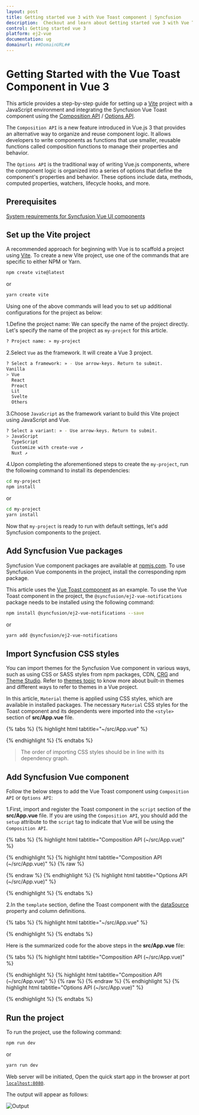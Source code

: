 ```yaml
---
layout: post
title: Getting started vue 3 with Vue Toast component | Syncfusion
description:  Checkout and learn about Getting started vue 3 with Vue Toast component of Syncfusion Essential JS 2 and more details.
control: Getting started vue 3 
platform: ej2-vue
documentation: ug
domainurl: ##DomainURL##
---
```


# Getting Started with the Vue Toast Component in Vue 3

This article provides a step-by-step guide for setting up a [Vite](https://vitejs.dev/) project with a JavaScript environment and integrating the Syncfusion Vue Toast component using the [Composition API](https://vuejs.org/guide/introduction.html#composition-api) / [Options API](https://vuejs.org/guide/introduction.html#options-api).

The `Composition API` is a new feature introduced in Vue.js 3 that provides an alternative way to organize and reuse component logic. It allows developers to write components as functions that use smaller, reusable functions called composition functions to manage their properties and behavior.

The `Options API` is the traditional way of writing Vue.js components, where the component logic is organized into a series of options that define the component's properties and behavior. These options include data, methods, computed properties, watchers, lifecycle hooks, and more.

## Prerequisites

[System requirements for Syncfusion Vue UI components](https://ej2.syncfusion.com/vue/documentation/system-requirements/)

## Set up the Vite project

A recommended approach for beginning with Vue is to scaffold a project using [Vite](https://vitejs.dev/). To create a new Vite project, use one of the commands that are specific to either NPM or Yarn.

```bash
npm create vite@latest
```

or

```bash
yarn create vite
```

Using one of the above commands will lead you to set up additional configurations for the project as below:

1.Define the project name: We can specify the name of the project directly. Let's specify the name of the project as `my-project` for this article.

```bash
? Project name: » my-project
```

2.Select `Vue` as the framework. It will create a Vue 3 project.

```bash
? Select a framework: » - Use arrow-keys. Return to submit.
Vanilla
> Vue
  React
  Preact
  Lit
  Svelte
  Others
```

3.Choose `JavaScript` as the framework variant to build this Vite project using JavaScript and Vue.

```bash
? Select a variant: » - Use arrow-keys. Return to submit.
> JavaScript
  TypeScript
  Customize with create-vue ↗
  Nuxt ↗
```

4.Upon completing the aforementioned steps to create the `my-project`, run the following command to install its dependencies:

```bash
cd my-project
npm install
```

or

```bash
cd my-project
yarn install
```

Now that `my-project` is ready to run with default settings, let's add Syncfusion components to the project.

## Add Syncfusion Vue packages

Syncfusion Vue component packages are available at [npmjs.com](https://www.npmjs.com/search?q=ej2-vue). To use Syncfusion Vue components in the project, install the corresponding npm package.

This article uses the [Vue Toast component](https://www.syncfusion.com/vue-components/vue-toaster) as an example. To use the Vue Toast component in the project, the `@syncfusion/ej2-vue-notifications` package needs to be installed using the following command:

```bash
npm install @syncfusion/ej2-vue-notifications --save
```

or

```bash
yarn add @syncfusion/ej2-vue-notifications
```

## Import Syncfusion CSS styles

You can import themes for the Syncfusion Vue component in various ways, such as using CSS or SASS styles from npm packages, CDN, [CRG](https://ej2.syncfusion.com/javascript/documentation/common/custom-resource-generator/) and [Theme Studio](https://ej2.syncfusion.com/vue/documentation/appearance/theme-studio/). Refer to [themes topic](https://ej2.syncfusion.com/vue/documentation/appearance/theme/) to know more about built-in themes and different ways to refer to themes in a Vue project.

In this article, `Material` theme is applied using CSS styles, which are available in installed packages. The necessary `Material` CSS styles for the Toast component and its dependents were imported into the `<style>` section of **src/App.vue** file.

{% tabs %}
{% highlight html tabtitle="~/src/App.vue" %}

<style>
  @import "../node_modules/@syncfusion/ej2-base/styles/material.css";
  @import "../node_modules/@syncfusion/ej2-vue-notifications/styles/material.css";
</style>

{% endhighlight %}
{% endtabs %}

> The order of importing CSS styles should be in line with its dependency graph.

## Add Syncfusion Vue component

Follow the below steps to add the Vue Toast component using `Composition API` or `Options API`:

  1.First, import and register the Toast component in the `script` section of the **src/App.vue** file. If you are using the `Composition API`, you should add the `setup` attribute to the `script` tag to indicate that Vue will be using the `Composition API`.

{% tabs %}
{% highlight html tabtitle="Composition API (~/src/App.vue)" %}

<script setup>
  import { ToastComponent as EjsToast } from "@syncfusion/ej2-vue-notifications";
</script>

{% endhighlight %}
{% highlight html tabtitle="Composition API (~/src/App.vue)" %}
{% raw %}
<script setup>
import { ToastComponent } from "@syncfusion/ej2-vue-notifications";
//Component registeration
  export default {
    name: "App",
    components: {
      "ejs-toast": ToastComponent,
    }
  }
</script>
{% endraw %}
{% endhighlight %}
{% highlight html tabtitle="Options API (~/src/App.vue)" %}

<script>
import { ToastComponent } from "@syncfusion/ej2-vue-notifications";
//Component registeration
  export default {
name: "App",
components: {
"ejs-toast":":Toast":Component

},

    name: "App",
    components: {
      "ejs-toast": ToastComponent,
    }
  }
</script>

{% endhighlight %}
{% endtabs %}
   
2.In the `template` section, define the Toast component with the [dataSource](https://ej2.syncfusion.com/vue/documentation/api/toast/#datasource) property and column definitions.

{% tabs %}
{% highlight html tabtitle="~/src/App.vue" %}

<template>
  <div id="app">
    <ejs-toast ref='defaultRef' title='Matt sent you a friend request' timeOut=0 content='Hey, wanna dress up as wizards and ride our hoverboards?'></ejs-toast>
  </div>
</template>

{% endhighlight %}
{% endtabs %}

Here is the summarized code for the above steps in the **src/App.vue** file:

{% tabs %}
{% highlight html tabtitle="Composition API (~/src/App.vue)" %}

<template>
  <div id="app">
    <ejs-toast
      id="toast_default"
      ref="defaultRef"
      title="Adaptive Tiles Meeting"
      timeOut="0"
      icon="e-meeting"
      content="Conference Room 01 / Building 135 10:00 AM-10:30 AM"
    ></ejs-toast>
  </div>
</template>
<script setup>
  import { ToastComponent as EjsToast } from "@syncfusion/ej2-vue-notifications";
  import { ref, onMounted } from 'vue';
    const defaultRef = ref(null);
    onMounted(() => {
       defaultRef.value.show();
    });
</script>
<style>
  @import "../node_modules/@syncfusion/ej2-base/styles/material.css";
  @import "../node_modules/@syncfusion/ej2-vue-notifications/styles/material.css";
  #toast_default .e-meeting::before {
    content: "\e705";
    font-size: 17px;
  }
  .bootstrap4 #toast_default .e-meeting::before {
    content: "\e763";
    font-size: 20px;
  }
</style>

{% endhighlight %}
{% highlight html tabtitle="Composition API (~/src/App.vue)" %}
{% raw %}
<template>
  <div id="app">
    <ejs-toast
      id="toast_default"
      ref="defaultRef"
      title="Adaptive Tiles Meeting"
      timeOut="0"
      icon="e-meeting"
      content="Conference Room 01 / Building 135 10:00 AM-10:30 AM"
    ></ejs-toast>
  </div>
</template>
<script setup>
  import { ToastComponent } from "@syncfusion/ej2-vue-notifications";
  export default {
      name: "App",
      components: {
        "ejs-toast": ToastComponent,
      },
      mounted: function () {
        this.$refs.defaultRef.show();
      },
      data: function () {
        return {};
      },
  };
</script>
<style>
  @import "../node_modules/@syncfusion/ej2-base/styles/material.css";
  @import "../node_modules/@syncfusion/ej2-vue-notifications/styles/material.css";
  #toast_default .e-meeting::before {
    content: "\e705";
    font-size: 17px;
  }
  .bootstrap4 #toast_default .e-meeting::before {
    content: "\e763";
    font-size: 20px;
  }
</style>
{% endraw %}
{% endhighlight %}
{% highlight html tabtitle="Options API (~/src/App.vue)" %}

<template>
  <div id="app">
    <ejs-toast
      id="toast_default"
      ref="defaultRef"
      title="Adaptive Tiles Meeting"
      timeOut="0"
      icon="e-meeting"
      content="Conference Room 01 / Building 135 10:00 AM-10:30 AM"
    ></ejs-toast>
  </div>
</template>
<script>
  import { ToastComponent } from "@syncfusion/ej2-vue-notifications";
  export default {
name: "App",
components: {
"ejs-toast
":Toast
Component,
"ejs-toast":ToastComponent,
"ejs-toast":":Toast":Component

},

      name: "App",
      components: {
        "ejs-toast": ToastComponent,
      },
      mounted: function () {
        this.$refs.defaultRef.show();
      },
      data: function () {
        return {};
      },
  };
</script>
<style>
  @import "../node_modules/@syncfusion/ej2-base/styles/material.css";
  @import "../node_modules/@syncfusion/ej2-vue-notifications/styles/material.css";
  #toast_default .e-meeting::before {
    content: "\e705";
    font-size: 17px;
  }
  .bootstrap4 #toast_default .e-meeting::before {
    content: "\e763";
    font-size: 20px;
  }
</style>

{% endhighlight %}
{% endtabs %}

## Run the project

To run the project, use the following command:

```bash
npm run dev
```

or

```bash
yarn run dev
```

Web server will be initiated, Open the quick start app in the browser at port [`localhost:8080`](http://localhost:8080/).

The output will appear as follows:

![Output](./images/toast.png)
